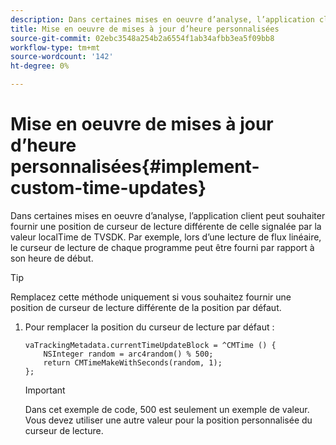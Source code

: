 ```yaml
---
description: Dans certaines mises en oeuvre d’analyse, l’application client peut souhaiter fournir une position de curseur de lecture différente de celle signalée par la valeur localTime de TVSDK. Par exemple, lors d’une lecture de flux linéaire, le curseur de lecture de chaque programme peut être fourni par rapport à son heure de début.
title: Mise en oeuvre de mises à jour d’heure personnalisées
source-git-commit: 02ebc3548a254b2a6554f1ab34afbb3ea5f09bb8
workflow-type: tm+mt
source-wordcount: '142'
ht-degree: 0%

---
```


# Mise en oeuvre de mises à jour d’heure personnalisées{#implement-custom-time-updates}

Dans certaines mises en oeuvre d’analyse, l’application client peut souhaiter fournir une position de curseur de lecture différente de celle signalée par la valeur localTime de TVSDK. Par exemple, lors d’une lecture de flux linéaire, le curseur de lecture de chaque programme peut être fourni par rapport à son heure de début.

>[!TIP]
>
>Remplacez cette méthode uniquement si vous souhaitez fournir une position de curseur de lecture différente de la position par défaut.

1. Pour remplacer la position du curseur de lecture par défaut :

   ```
   vaTrackingMetadata.currentTimeUpdateBlock = ^CMTime () { 
       NSInteger random = arc4random() % 500;  
       return CMTimeMakeWithSeconds(random, 1); 
   };
   ```

   >[!IMPORTANT]
   >
   >Dans cet exemple de code, 500 est seulement un exemple de valeur. Vous devez utiliser une autre valeur pour la position personnalisée du curseur de lecture.
